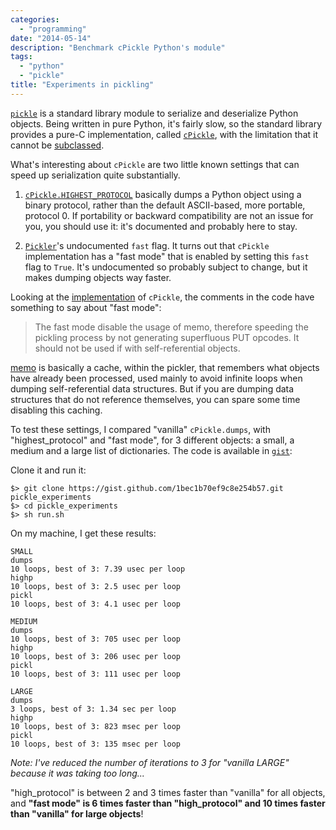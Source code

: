```yaml
---
categories:
  - "programming"
date: "2014-05-14"
description: "Benchmark cPickle Python's module"
tags:
  - "python"
  - "pickle"
title: "Experiments in pickling"
---
```


[`pickle`][1] is a standard library module to serialize and deserialize Python objects. Being written in pure Python, it's fairly slow, so the standard library provides a pure-C implementation, called [`cPickle`][2], with the limitation that it cannot be [subclassed][3].

What's interesting about `cPickle` are two little known settings that can speed up serialization quite substantially.

1. [`cPickle.HIGHEST_PROTOCOL`][4] basically dumps a Python object using a binary protocol, rather than the default ASCII-based, more portable, protocol 0. If portability or backward compatibility are not an issue for you, you should use it: it's documented and probably here to stay.

2. [`Pickler`][5]'s undocumented `fast` flag. It turns out that `cPickle` implementation has a "fast mode" that is enabled by setting this `fast` flag to `True`. It's undocumented so probably subject to change, but it makes dumping objects way faster.

Looking at the [implementation][6] of `cPickle`, the comments in the code have something to say about "fast mode":

> The fast mode disable the usage of memo,
> therefore speeding the pickling process by
> not generating superfluous PUT opcodes. It
> should not be used if with self-referential
> objects.

[memo][7] is basically a cache, within the pickler, that remembers what objects have already been processed, used mainly to avoid infinite loops when dumping self-referential data structures. But if you are dumping data structures that do not reference themselves, you can spare some time disabling this caching.

To test these settings, I compared "vanilla" `cPickle.dumps`, with "highest_protocol" and "fast mode", for 3 different objects: a small, a medium and a large list of dictionaries. The code is available in [`gist`][8]:

<script src="https://gist.github.com/lbolla/1bec1b70ef9c8e254b57.js"></script>

Clone it and run it:

	$> git clone https://gist.github.com/1bec1b70ef9c8e254b57.git pickle_experiments
	$> cd pickle_experiments
	$> sh run.sh

On my machine, I get these results:

	SMALL
	dumps
	10 loops, best of 3: 7.39 usec per loop
	highp
	10 loops, best of 3: 2.5 usec per loop
	pickl
	10 loops, best of 3: 4.1 usec per loop

	MEDIUM
	dumps
	10 loops, best of 3: 705 usec per loop
	highp
	10 loops, best of 3: 206 usec per loop
	pickl
	10 loops, best of 3: 111 usec per loop

	LARGE
	dumps
	3 loops, best of 3: 1.34 sec per loop
	highp
	10 loops, best of 3: 823 msec per loop
	pickl
	10 loops, best of 3: 135 msec per loop

_Note: I've reduced the number of iterations to 3 for "vanilla LARGE" because it was taking too long..._

"high_protocol" is between 2 and 3 times faster than "vanilla" for all objects, and **"fast mode" is 6 times faster than "high_protocol" and 10 times faster than "vanilla" for large objects**!


   [1]: https://docs.python.org/2/library/pickle.html
   [2]: https://docs.python.org/2/library/pickle.html#module-cPickle
   [3]: http://doughellmann.com/2007/06/24/pymotw-pickle-and-cpickle.html
   [4]: https://docs.python.org/2/library/pickle.html#pickle.HIGHEST_PROTOCOL
   [5]: https://docs.python.org/2/library/pickle.html#pickle.Pickler
   [6]: http://hg.python.org/cpython/file/c5464268aead/Modules/_pickle.c#l548
   [7]: https://docs.python.org/2/library/pickle.html#pickle.Pickler.clear_memo
   [8]: https://gist.github.com/lbolla/1bec1b70ef9c8e254b57
